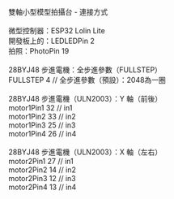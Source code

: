 雙軸小型模型拍攝台 - 連接方式<BR>
<BR>
微型控制器：ESP32 Lolin Lite<BR>
開發板上的：LEDLEDPin 2<BR>
拍照：PhotoPin 19<BR>
<BR>
28BYJ48 步進電機：全步進參數（FULLSTEP）<BR>
FULLSTEP 4 // 全步進參數（預設）：2048為一圈<BR>
<BR>
28BYJ48 步進電機（ULN2003）：Y 軸（前後）<BR>
motor1Pin1 32 // in1<BR>
motor1Pin2 33 // in2<BR>
motor1Pin3 25 // in3<BR>
motor1Pin4 26 // in4<BR>
<BR>
28BYJ48 步進電機（ULN2003）：X 軸（左右）<BR>
motor2Pin1 27 // in1<BR>
motor2Pin2 14 // in2<BR>
motor2Pin3 12 // in3<BR>
motor2Pin4 13 // in4
